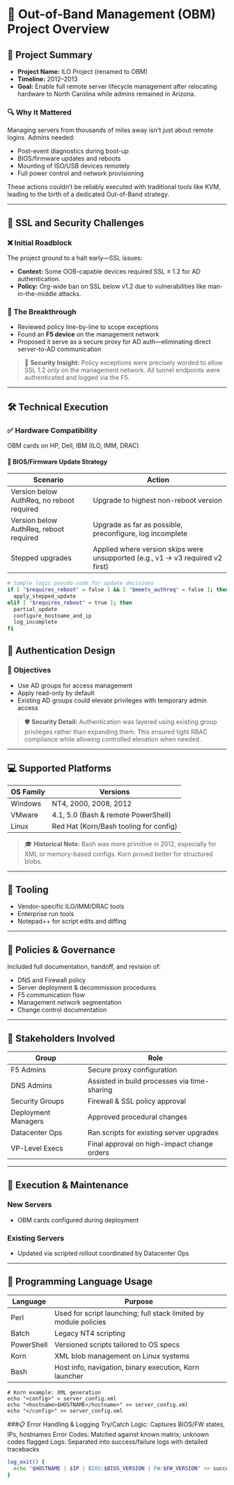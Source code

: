 # 🚀 Out-of-Band Management (OBM) Project Overview

## 📌 Project Summary
- **Project Name:** ILO Project (renamed to OBM)
- **Timeline:** 2012–2013
- **Goal:** Enable full remote server lifecycle management after relocating hardware to North Carolina while admins remained in Arizona.

### 🔍 Why It Mattered
Managing servers from thousands of miles away isn't just about remote logins. Admins needed:
- Post-event diagnostics during boot-up
- BIOS/firmware updates and reboots
- Mounting of ISO/USB devices remotely
- Full power control and network provisioning

These actions couldn’t be reliably executed with traditional tools like KVM, leading to the birth of a dedicated Out-of-Band strategy.

---

## 🔐 SSL and Security Challenges

### ❌ Initial Roadblock
The project ground to a halt early—SSL issues:
- **Context:** Some OOB-capable devices required SSL ≤ 1.2 for AD authentication.
- **Policy:** Org-wide ban on SSL below v1.2 due to vulnerabilities like man-in-the-middle attacks.

### 🧠 The Breakthrough
- Reviewed policy line-by-line to scope exceptions
- Found an **F5 device** on the management network
- Proposed it serve as a secure proxy for AD auth—eliminating direct server-to-AD communication

> 📎 **Security Insight:**
> Policy exceptions were precisely worded to allow SSL 1.2 *only* on the management network. All tunnel endpoints were authenticated and logged via the F5.

---

## 🛠️ Technical Execution

### ✅ Hardware Compatibility
OBM cards on HP, Dell, IBM (ILO, IMM, DRAC)

#### 🔁 BIOS/Firmware Update Strategy
| Scenario | Action |
|---------|--------|
| Version below AuthReq, no reboot required | Upgrade to highest non-reboot version |
| Version below AuthReq, reboot required | Upgrade as far as possible, preconfigure, log incomplete |
| Stepped upgrades | Applied where version skips were unsupported (e.g., v1 → v3 required v2 first) |

```bash
# Sample logic pseudo-code for update decisions
if [ "$requires_reboot" = false ] && [ "$meets_authreq" = false ]; then
  apply_stepped_update
elif [ "$requires_reboot" = true ]; then
  partial_update
  configure_hostname_and_ip
  log_incomplete
fi
```
## 🔐 Authentication Design

### 🎯 Objectives
- Use AD groups for access management
- Apply read-only by default
- Existing AD groups could elevate privileges with temporary admin access

> 🛡️ **Security Detail:** Authentication was layered using existing group privileges rather than expanding them. This ensured tight RBAC compliance while allowing controlled elevation when needed.

---

## 💻 Supported Platforms

| OS Family | Versions                              |
|-----------|----------------------------------------|
| Windows   | NT4, 2000, 2008, 2012                  |
| VMware    | 4.1, 5.0 (Bash & remote PowerShell)    |
| Linux     | Red Hat (Korn/Bash tooling for config) |

> 🎓 **Historical Note:** Bash was more primitive in 2012, especially for XML or memory-based configs. Korn proved better for structured blobs.

---

## 🧰 Tooling
- Vendor-specific ILO/IMM/DRAC tools
- Enterprise run tools
- Notepad++ for script edits and diffing

---

## 📝 Policies & Governance

Included full documentation, handoff, and revision of:
- DNS and Firewall policy
- Server deployment & decommission procedures
- F5 communication flow
- Management network segmentation
- Change control documentation

---

## 👥 Stakeholders Involved

| Group            | Role                                          |
|------------------|-----------------------------------------------|
| F5 Admins        | Secure proxy configuration                    |
| DNS Admins       | Assisted in build processes via time-sharing  |
| Security Groups  | Firewall & SSL policy approval                |
| Deployment Managers | Approved procedural changes                |
| Datacenter Ops   | Ran scripts for existing server upgrades      |
| VP-Level Execs   | Final approval on high-impact change orders   |

---

## 🔁 Execution & Maintenance

### New Servers
- OBM cards configured during deployment

### Existing Servers
- Updated via scripted rollout coordinated by Datacenter Ops

---

## 🧠 Programming Language Usage

| Language    | Purpose                                                          |
|-------------|------------------------------------------------------------------|
| Perl        | Used for script launching; full stack limited by module policies |
| Batch       | Legacy NT4 scripting                                             |
| PowerShell  | Versioned scripts tailored to OS specs                           |
| Korn        | XML blob management on Linux systems                             |
| Bash        | Host info, navigation, binary execution, Korn launcher           |

```Ksh
# Korn example: XML generation
echo "<config>" > server_config.xml
echo "<hostname>$HOSTNAME</hostname>" >> server_config.xml
echo "</config>" >> server_config.xml
```
###📋 Error Handling & Logging
Try/Catch Logic: Captures BIOS/FW states, IPs, hostnames
Error Codes: Matched against known matrix; unknown codes flagged
Logs: Separated into success/failure logs with detailed tracebacks

```bash # Bash snippet for exit logging
log_exit() {
  echo "$HOSTNAME | $IP | BIOS:$BIOS_VERSION | FW:$FW_VERSION" >> success.log
}
```















